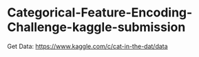 # Categorical-Feature-Encoding-Challenge-kaggle-submission
Get Data: https://www.kaggle.com/c/cat-in-the-dat/data
